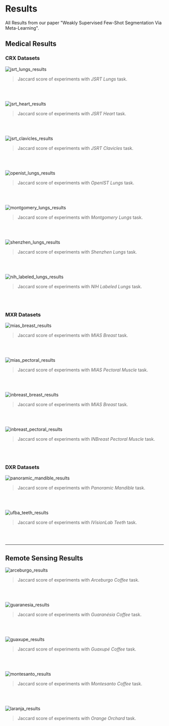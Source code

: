 # Results

All Results from our paper "Weakly Supervised Few-Shot Segmentation Via Meta-Learning".

## Medical Results

### CRX Datasets

![jsrt_lungs_results](./figs/jsrt_lungs_results_v4.png "Jaccard score of experiments with JSRT Lungs task.")
> Jaccard score of experiments with _JSRT Lungs_ task.

<br><br>

![jsrt_heart_results](./figs/jsrt_heart_results_v4.png "Jaccard score of experiments with JSRT Heart task.")
> Jaccard score of experiments with _JSRT Heart_ task.

<br><br>

![jsrt_clavicles_results](./figs/jsrt_clavicles_results_v4.png "Jaccard score of experiments with JSRT Clavicles task.")
> Jaccard score of experiments with _JSRT Clavicles_ task.

<br><br>

![openist_lungs_results](./figs/openist_lungs_results_v4.png "Jaccard score of experiments with OpenIST Lungs task.")
> Jaccard score of experiments with _OpenIST Lungs_ task.

<br><br>

![montgomery_lungs_results](./figs/montgomery_lungs_results_v4.png "Jaccard score of experiments with Montgomery Lungs task.")
> Jaccard score of experiments with _Montgomery Lungs_ task.

<br><br>

![shenzhen_lungs_results](./figs/shenzhen_lungs_results_v4.png "Jaccard score of experiments with Shenzhen Lungs task.")
> Jaccard score of experiments with _Shenzhen Lungs_ task.

<br><br>

![nih_labeled_lungs_results](./figs/nih_labeled_lungs_results_v4.png "Jaccard score of experiments with NIH Labeled Lungs task.")
> Jaccard score of experiments with _NIH Labeled Lungs_ task.

<br><br>

### MXR Datasets

![mias_breast_results](./figs/mias_breast_results_v4.png "Jaccard score of experiments with MIAS Breast task.")
> Jaccard score of experiments with _MIAS Breast_ task.

<br><br>

![mias_pectoral_results](./figs/mias_pectoral_results_v4.png "Jaccard score of experiments with MIAS Pectoral Muscle task.")
> Jaccard score of experiments with _MIAS Pectoral Muscle_ task.

<br><br>

![inbreast_breast_results](./figs/inbreast_breast_results_v4.png "Jaccard score of experiments with INBreast Breast task.")
> Jaccard score of experiments with _MIAS Breast_ task.

<br><br>

![inbreast_pectoral_results](./figs/inbreast_pectoral_results_v4.png "Jaccard score of experiments with INBreast Pectoral Muscle task.")
> Jaccard score of experiments with _INBreast Pectoral Muscle_ task.

<br><br>

### DXR Datasets

![panoramic_mandible_results](./figs/panoramic_mandible_results_v4.png "Jaccard score of experiments with Panoramic Mandible task.")
> Jaccard score of experiments with _Panoramic Mandible_ task.

<br><br>

![ufba_teeth_results](./figs/ufba_teeth_results_v4.png "Jaccard score of experiments with IVisionLab Teeth task.")
> Jaccard score of experiments with _IVisionLab Teeth_ task.

<br><br>
<hr>

## Remote Sensing Results

![arceburgo_results](./figs/arceburgo_results_v4.png "Jaccard score of experiments with Arceburgo Coffee task.")
> Jaccard score of experiments with _Arceburgo Coffee_ task.

<br><br>

![guaranesia_results](./figs/guaranesia_results_v4.png "Jaccard score of experiments with Guaranésia Coffee task.")
> Jaccard score of experiments with _Guaranésia Coffee_ task.

<br><br>

![guaxupe_results](./figs/guaxupe_results_v4.png "Jaccard score of experiments with Guaxupé Coffee task.")
> Jaccard score of experiments with _Guaxupé Coffee_ task.

<br><br>

![montesanto_results](./figs/montesanto_results_v4.png "Jaccard score of experiments with Montesanto Coffee task.")
> Jaccard score of experiments with _Montesanto Coffee_ task.

<br><br>

![laranja_results](./figs/laranja_results_v4.png "Jaccard score of experiments with Orange Orchard task.")
> Jaccard score of experiments with _Orange Orchard_ task.

<br><br>
